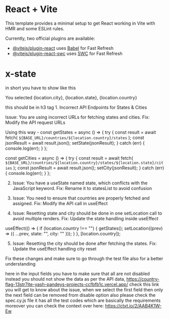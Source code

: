 # React + Vite

This template provides a minimal setup to get React working in Vite with HMR and some ESLint rules.

Currently, two official plugins are available:

- [@vitejs/plugin-react](https://github.com/vitejs/vite-plugin-react/blob/main/packages/plugin-react/README.md) uses [Babel](https://babeljs.io/) for Fast Refresh
- [@vitejs/plugin-react-swc](https://github.com/vitejs/vite-plugin-react-swc) uses [SWC](https://swc.rs/) for Fast Refresh
# x-state


in short you have to show like this
<p>
            You selected {location.city}, {location.state}, {location.country}
          </p>
this should be in h3 tag
1. Incorrect API Endpoints for States & Cities

Issue: You are using incorrect URLs for fetching states and cities.
Fix: Modify the API request URLs

Using this way -
const getStates = async () => {
  try {
    const result = await fetch(
      `${BASE_URL}/countries/${location.country}/states`
    );
    const jsonResult = await result.json();
    setState(jsonResult);
  } catch (err) {
    console.log(err);
  }
};

const getCities = async () => {
  try {
    const result = await fetch(
      `${BASE_URL}/countries/${location.country}/states/${location.state}/cities`
    );
    const jsonResult = await result.json();
    setCity(jsonResult);
  } catch (err) {
    console.log(err);
  }
};

2. Issue: You have a useState named state, which conflicts with the JavaScript keyword.
Fix: Rename it to statesList to avoid confusion

3. Issue: You need to ensure that countries are properly fetched and assigned.
Fix: Modify the API call in useEffect

4. Issue: Resetting state and city should be done in one setLocation call to avoid multiple renders.
Fix: Update the state handling inside useEffect

useEffect(() => {
  if (location.country !== "") {
    getStates();
    setLocation((prev) => ({ ...prev, state: "", city: "" }));
  }
}, [location.country]);

5. Issue: Resetting the city should be done after fetching the states.
Fix: Update the useEffect handling city reset

Fix these changes and make sure to go through the test file also for a better understanding


here in the input fields you have to make sure that all are not disabled instead you should not show the data as per the API data, https://country-flag-13str7ite-yash-pandeys-projects-ccfbfb1c.vercel.app/ check this link you will get to know about the issue, when we select the first field then only the next field can be removed from disable option
also please check the spec.cy.js file it has all the test codes which are basically the requirements
moreover you can check the context over here: https://ctxt.io/2/AAB4K1W-Ew